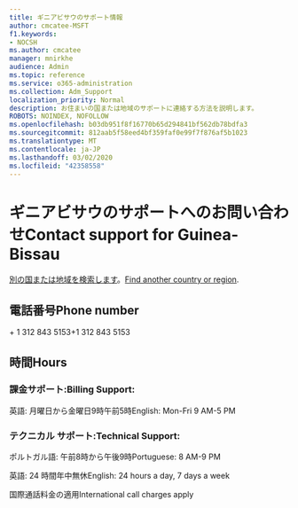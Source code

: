 ```yaml
---
title: ギニアビサウのサポート情報
author: cmcatee-MSFT
f1.keywords:
- NOCSH
ms.author: cmcatee
manager: mnirkhe
audience: Admin
ms.topic: reference
ms.service: o365-administration
ms.collection: Adm_Support
localization_priority: Normal
description: お住まいの国または地域のサポートに連絡する方法を説明します。
ROBOTS: NOINDEX, NOFOLLOW
ms.openlocfilehash: b03db951f8f16770b65d294841bf562db78bdfa3
ms.sourcegitcommit: 812aab5f58eed4bf359faf0e99f7f876af5b1023
ms.translationtype: MT
ms.contentlocale: ja-JP
ms.lasthandoff: 03/02/2020
ms.locfileid: "42358558"
---
```

# <a name="contact-support-for-guinea-bissau"></a><span data-ttu-id="70662-103">ギニアビサウのサポートへのお問い合わせ</span><span class="sxs-lookup"><span data-stu-id="70662-103">Contact support for Guinea-Bissau</span></span>

<span data-ttu-id="70662-104">[別の国または地域を検索します](../contact-support-for-business-products.md)。</span><span class="sxs-lookup"><span data-stu-id="70662-104">[Find another country or region](../contact-support-for-business-products.md).</span></span>

## <a name="phone-number"></a><span data-ttu-id="70662-105">電話番号</span><span class="sxs-lookup"><span data-stu-id="70662-105">Phone number</span></span>
<span data-ttu-id="70662-106">+ 1 312 843 5153</span><span class="sxs-lookup"><span data-stu-id="70662-106">+1 312 843 5153</span></span>

## <a name="hours"></a><span data-ttu-id="70662-107">時間</span><span class="sxs-lookup"><span data-stu-id="70662-107">Hours</span></span>
### <a name="billing-support"></a><span data-ttu-id="70662-108">課金サポート:</span><span class="sxs-lookup"><span data-stu-id="70662-108">Billing Support:</span></span>

<span data-ttu-id="70662-109">英語: 月曜日から金曜日9時午前5時</span><span class="sxs-lookup"><span data-stu-id="70662-109">English: Mon-Fri 9 AM-5 PM</span></span>

### <a name="technical-support"></a><span data-ttu-id="70662-110">テクニカル サポート:</span><span class="sxs-lookup"><span data-stu-id="70662-110">Technical Support:</span></span>

<span data-ttu-id="70662-111">ポルトガル語: 午前8時から午後9時</span><span class="sxs-lookup"><span data-stu-id="70662-111">Portuguese: 8 AM-9 PM</span></span>

<span data-ttu-id="70662-112">英語: 24 時間年中無休</span><span class="sxs-lookup"><span data-stu-id="70662-112">English: 24 hours a day, 7 days a week</span></span>

<span data-ttu-id="70662-113">国際通話料金の適用</span><span class="sxs-lookup"><span data-stu-id="70662-113">International call charges apply</span></span>
